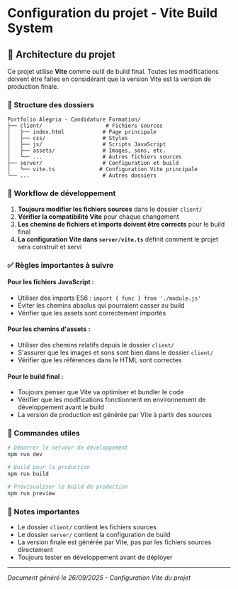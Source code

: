 # Configuration du projet - Vite Build System

## 🚀 Architecture du projet

Ce projet utilise **Vite** comme outil de build final. Toutes les modifications doivent être faites en considérant que la version Vite est la version de production finale.

### 📁 Structure des dossiers

```
Portfolio Alegria - Candidature Formation/
├── client/                    # Fichiers sources
│   ├── index.html            # Page principale
│   ├── css/                  # Styles
│   ├── js/                   # Scripts JavaScript
│   ├── assets/               # Images, sons, etc.
│   └── ...                   # Autres fichiers sources
├── server/                   # Configuration et build
│   └── vite.ts              # Configuration Vite principale
└── ...                       # Autres dossiers
```

### 🔧 Workflow de développement

1. **Toujours modifier les fichiers sources** dans le dossier `client/`
2. **Vérifier la compatibilité Vite** pour chaque changement
3. **Les chemins de fichiers et imports doivent être corrects** pour le build final
4. **La configuration Vite dans `server/vite.ts`** définit comment le projet sera construit et servi

### ✅ Règles importantes à suivre

#### Pour les fichiers JavaScript :
- Utiliser des imports ES6 : `import { func } from './module.js'`
- Éviter les chemins absolus qui pourraient casser au build
- Vérifier que les assets sont correctement importés

#### Pour les chemins d'assets :
- Utiliser des chemins relatifs depuis le dossier `client/`
- S'assurer que les images et sons sont bien dans le dossier `client/`
- Vérifier que les références dans le HTML sont correctes

#### Pour le build final :
- Toujours penser que Vite va optimiser et bundler le code
- Vérifier que les modifications fonctionnent en environnement de développement avant le build
- La version de production est générée par Vite à partir des sources

### 🎯 Commandes utiles

```bash
# Démarrer le serveur de développement
npm run dev

# Build pour la production
npm run build

# Prévisualiser le build de production
npm run preview
```

### 📝 Notes importantes

- Le dossier `client/` contient les fichiers sources
- Le dossier `server/` contient la configuration de build
- La version finale est générée par Vite, pas par les fichiers sources directement
- Toujours tester en développement avant de déployer

---

*Document généré le 26/09/2025 - Configuration Vite du projet*
